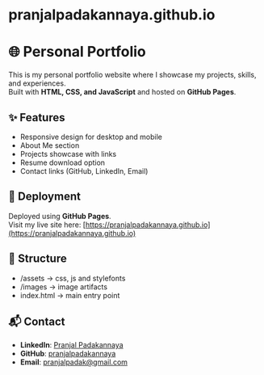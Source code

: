 # pranjalpadakannaya.github.io

# 🌐 Personal Portfolio

This is my personal portfolio website where I showcase my projects, skills, and experiences.  
Built with **HTML, CSS, and JavaScript** and hosted on **GitHub Pages**.

## ✨ Features
- Responsive design for desktop and mobile
- About Me section
- Projects showcase with links
- Resume download option
- Contact links (GitHub, LinkedIn, Email)

## 🚀 Deployment
Deployed using **GitHub Pages**.  
Visit my live site here: [https://pranjalpadakannaya.github.io](https://pranjalpadakannaya.github.io)

## 📂 Structure
- /assets -> css, js and stylefonts
- /images -> image artifacts
- index.html -> main entry point

## 📬 Contact
- **LinkedIn**: [Pranjal Padakannaya](https://www.linkedin.com/in/pranjal-padakannaya/)
- **GitHub**: [pranjalpadakannaya](https://github.com/pranjalpadakannaya)
- **Email**: pranjalpadak@gmail.com
